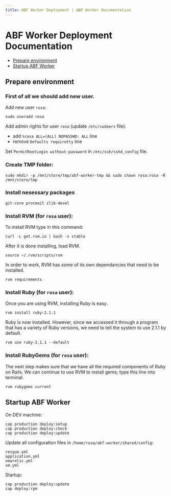 ```yaml
---
title: ABF Worker Deployment | ABF Worker Documentation
---
```


# ABF Worker Deployment Documentation

* [Prepare environment](#prepare-environment)
* [Startup ABF Worker](#startup-abf-worker)

## Prepare environment

### First of all we should add new user.

Add new user `rosa`:

    sudo useradd rosa

Add admin rights for user `rosa` (update `/etc/sudoers` file):

  * add `%rosa ALL=(ALL) NOPASSWD: ALL` line 
  * remove `Defaults requiretty` line

Set `PermitRootLogin without-password` in `/etc/ssh/sshd_config` file.

### Create TMP folder:

    sudo mkdir -p /mnt/store/tmp/abf-worker-tmp && sudo chown rosa:rosa -R /mnt/store/tmp

### Install nesessary packages

    git-core procmail zlib-devel


### Install RVM (for `rosa` user):

To install RVM type in this command:

    curl -L get.rvm.io | bash -s stable

After it is done installing, load RVM.

    source ~/.rvm/scripts/rvm

In order to work, RVM has some of its own dependancies that need to be installed.

    rvm requirements

### Install Ruby (for `rosa` user):

Once you are using RVM, installing Ruby is easy.

    rvm install ruby-2.1.1

Ruby is now installed. However, since we accessed it through a program that has a variety of Ruby versions, we need to tell the system to use 2.1.1 by default.

    rvm use ruby-2.1.1 --default

### Install RubyGems (for `rosa` user):

The next step makes sure that we have all the required components of Ruby on Rails. We can continue to use RVM to install gems; type this line into terminal.

    rvm rubygems current

## Startup ABF Worker

On DEV machine:

    cap production deploy:setup
    cap production deploy:check
    cap production deploy:update

Update all configuration files in `/home/rosa/abf-worker/shared/config`:

    resque.yml
    application.yml
    newrelic.yml
    vm.yml

Startup:

    cap production deploy:update
    cap deploy:rpm
